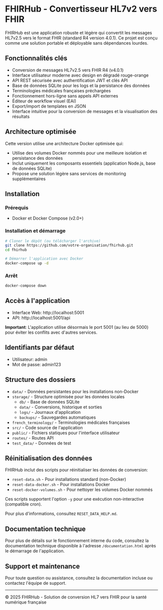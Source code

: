 # FHIRHub - Convertisseur HL7v2 vers FHIR

FHIRHub est une application robuste et légère qui convertit les messages HL7v2.5 vers le format FHIR (standard R4 version 4.0.1). Ce projet est conçu comme une solution portable et déployable sans dépendances lourdes.

## Fonctionnalités clés

- Conversion de messages HL7v2.5 vers FHIR R4 (v4.0.1)
- Interface utilisateur moderne avec design en dégradé rouge-orange
- API REST sécurisée avec authentification JWT et clés API
- Base de données SQLite pour les logs et la persistance des données
- Terminologies médicales françaises préchargées
- Fonctionnement hors-ligne sans appels API externes
- Éditeur de workflow visuel (EAI)
- Export/import de templates en JSON
- Interface intuitive pour la conversion de messages et la visualisation des résultats

## Architecture optimisée

Cette version utilise une architecture Docker optimisée qui:

- Utilise des volumes Docker nommés pour une meilleure isolation et persistance des données
- Inclut uniquement les composants essentiels (application Node.js, base de données SQLite)
- Propose une solution légère sans services de monitoring supplémentaires

## Installation

### Prérequis

- Docker et Docker Compose (v2.0+)

### Installation et démarrage

```bash
# Cloner le dépôt (ou télécharger l'archive)
git clone https://github.com/votre-organisation/fhirhub.git
cd fhirhub

# Démarrer l'application avec Docker
docker-compose up -d
```

### Arrêt

```bash
docker-compose down
```

## Accès à l'application

- Interface Web: http://localhost:5001
- API: http://localhost:5001/api

**Important**: L'application utilise désormais le port 5001 (au lieu de 5000) pour éviter les conflits avec d'autres services.

## Identifiants par défaut

- Utilisateur: admin
- Mot de passe: admin123

## Structure des dossiers

- `data/` - Données persistantes pour les installations non-Docker
- `storage/` - Structure optimisée pour les données locales
  - `db/` - Base de données SQLite
  - `data/` - Conversions, historique et sorties
  - `logs/` - Journaux d'application
  - `backups/` - Sauvegardes automatiques
- `french_terminology/` - Terminologies médicales françaises
- `src/` - Code source de l'application
- `public/` - Fichiers statiques pour l'interface utilisateur
- `routes/` - Routes API
- `test_data/` - Données de test

## Réinitialisation des données

FHIRHub inclut des scripts pour réinitialiser les données de conversion:

- `reset-data.sh` - Pour installations standard (non-Docker)
- `reset-data-docker.sh` - Pour installations Docker
- `reset-docker-volumes.sh` - Pour nettoyer les volumes Docker nommés

Ces scripts supportent l'option `-y` pour une exécution non-interactive (compatible cron).

Pour plus d'informations, consultez `RESET_DATA_HELP.md`.

## Documentation technique

Pour plus de détails sur le fonctionnement interne du code, consultez la documentation technique disponible à l'adresse `/documentation.html` après le démarrage de l'application.

## Support et maintenance

Pour toute question ou assistance, consultez la documentation incluse ou contactez l'équipe de support.

---

© 2025 FHIRHub - Solution de conversion HL7 vers FHIR pour la santé numérique française